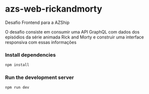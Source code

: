 # azs-web-rickandmorty 

Desafio Frontend para a AZShip

O desafio consiste em consumir uma API GraphQL com dados dos episódios da série animada Rick and Morty e construir uma interface responsiva com essas informações

### Install dependencies

```bash
npm install
```

### Run the development server

```bash
npm run dev
```